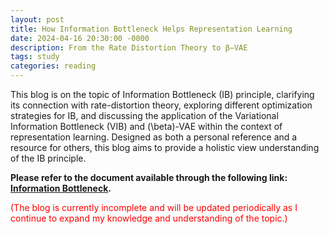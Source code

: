 ```yaml
---
layout: post
title: How Information Bottleneck Helps Representation Learning
date: 2024-04-16 20:30:00 -0000
description: From the Rate Distortion Theory to β−VAE
tags: study
categories: reading
---
```


This blog is on the topic of Information Bottleneck (IB) principle, clarifying its connection with rate-distortion theory, exploring different optimization strategies for IB, and discussing the application of the Variational Information Bottleneck (VIB) and \(\beta\)-VAE within the context of representation learning. Designed as both a personal reference and a resource for others, this blog aims to provide a holistic view understanding of the IB principle. 


**Please refer to the document available through the following link: [Information Bottleneck](/assets/pdf/IB.pdf).**

<span style="color:red">
(The blog is currently incomplete and will be updated periodically as I continue to expand my knowledge and understanding of the topic.) 
</span>